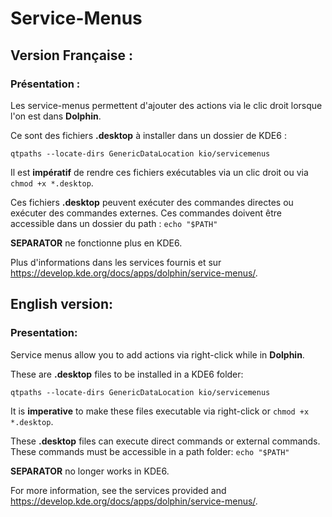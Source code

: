 # Service-Menus

## Version Française :
### Présentation :
Les service-menus permettent d'ajouter des actions via le clic droit lorsque l'on est dans **Dolphin**.

Ce sont des fichiers **.desktop** à installer dans un dossier de KDE6 :
```
qtpaths --locate-dirs GenericDataLocation kio/servicemenus
```

Il est **impératif** de rendre ces fichiers exécutables via un clic droit ou via `chmod +x *.desktop`. 

Ces fichiers **.desktop** peuvent exécuter des commandes directes ou exécuter des commandes externes.
Ces commandes doivent être accessible dans un dossier du path : `echo "$PATH"`

**SEPARATOR** ne fonctionne plus en KDE6.

Plus d'informations dans les services fournis et sur https://develop.kde.org/docs/apps/dolphin/service-menus/.


## English version:
### Presentation:
Service menus allow you to add actions via right-click while in **Dolphin**.

These are **.desktop** files to be installed in a KDE6 folder:
```
qtpaths --locate-dirs GenericDataLocation kio/servicemenus
```

It is **imperative** to make these files executable via right-click or `chmod +x *.desktop`.

These **.desktop** files can execute direct commands or external commands.
These commands must be accessible in a path folder: `echo "$PATH"`

**SEPARATOR** no longer works in KDE6.

For more information, see the services provided and https://develop.kde.org/docs/apps/dolphin/service-menus/.
